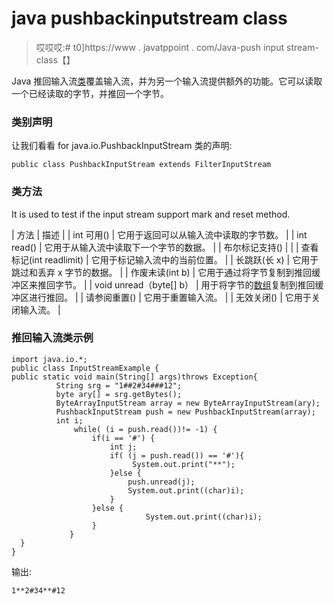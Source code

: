 # java pushbackinputstream class

> 哎哎哎:# t0]https://www . javatppoint . com/Java-push input stream-class【】

Java 推回输入流[类](object-and-clas-in-java)覆盖输入流，并为另一个输入流提供额外的功能。它可以读取一个已经读取的字节，并推回一个字节。

### 类别声明

让我们看看 for java.io.PushbackInputStream 类的声明:

```
public class PushbackInputStream extends FilterInputStream

```

### 类方法

It is used to test if the input stream support mark and reset method.

| 方法 | 描述 |
| int 可用() | 它用于返回可以从输入流中读取的字节数。 |
| int read() | 它用于从输入流中读取下一个字节的数据。 |
| 布尔标记支持() |  |
| 查看标记(int readlimit) | 它用于标记输入流中的当前位置。 |
| 长跳跃(长 x) | 它用于跳过和丢弃 x 字节的数据。 |
| 作废未读(int b) | 它用于通过将字节复制到推回缓冲区来推回字节。 |
| void unread（byte[] b） | 用于将字节的[数组](array-in-java)复制到推回缓冲区进行推回。 |
| 请参阅重置() | 它用于重置输入流。 |
| 无效关闭() | 它用于关闭输入流。 |

### 推回输入流类示例

```
import java.io.*;
public class InputStreamExample {
public static void main(String[] args)throws Exception{
          String srg = "1##2#34###12";
          byte ary[] = srg.getBytes();
          ByteArrayInputStream array = new ByteArrayInputStream(ary);
          PushbackInputStream push = new PushbackInputStream(array);
          int i;      
              while( (i = push.read())!= -1) {
                  if(i == '#') {
              	      int j;
                      if( (j = push.read()) == '#'){
                           System.out.print("**");
                      }else {
                       	  push.unread(j);
                          System.out.print((char)i);
                      }
	              }else {
	                          System.out.print((char)i);
	              }
             }      
  } 
}

```

输出:

```
1**2#34**#12

```